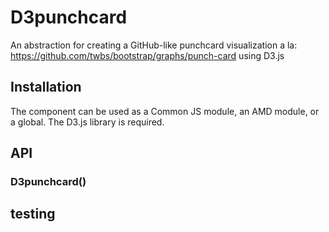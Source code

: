 # D3punchcard

An abstraction for creating a GitHub-like punchcard visualization a la: https://github.com/twbs/bootstrap/graphs/punch-card using D3.js

## Installation

The component can be used as a Common JS module, an AMD module, or a global. The D3.js library is required.

## API

### D3punchcard()
## testing
